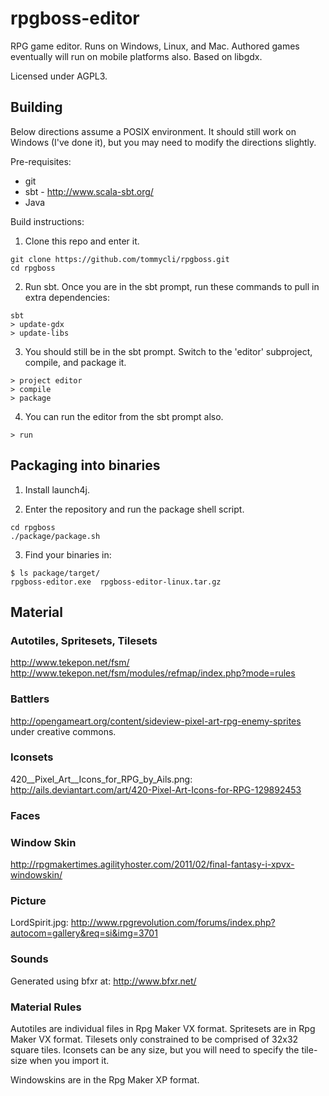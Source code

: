rpgboss-editor
==============

RPG game editor. Runs on Windows, Linux, and Mac. Authored games eventually will run on mobile platforms also. Based on libgdx.

Licensed under AGPL3.

Building
--------

Below directions assume a POSIX environment. It should still work on Windows (I've done it), but you may need to modify the directions slightly.

Pre-requisites:

+  git
+  sbt - http://www.scala-sbt.org/
+  Java

Build instructions:

1. Clone this repo and enter it.

```
git clone https://github.com/tommycli/rpgboss.git
cd rpgboss
```

2. Run sbt. Once you are in the sbt prompt, run these commands to pull in extra dependencies:

```
sbt
> update-gdx
> update-libs
```

3. You should still be in the sbt prompt. Switch to the 'editor' subproject, compile, and package it.

```
> project editor
> compile
> package
```

4. You can run the editor from the sbt prompt also.

```
> run
```

Packaging into binaries
-----------------------

1. Install launch4j.

2. Enter the repository and run the package shell script.

```
cd rpgboss
./package/package.sh
```

3. Find your binaries in:

```
$ ls package/target/
rpgboss-editor.exe  rpgboss-editor-linux.tar.gz
```

Material
--------

### Autotiles, Spritesets, Tilesets

http://www.tekepon.net/fsm/
http://www.tekepon.net/fsm/modules/refmap/index.php?mode=rules

### Battlers

http://opengameart.org/content/sideview-pixel-art-rpg-enemy-sprites under creative commons.

### Iconsets

420__Pixel_Art__Icons_for_RPG_by_Ails.png:
http://ails.deviantart.com/art/420-Pixel-Art-Icons-for-RPG-129892453

### Faces

### Window Skin

http://rpgmakertimes.agilityhoster.com/2011/02/final-fantasy-i-xpvx-windowskin/

### Picture

LordSpirit.jpg:
http://www.rpgrevolution.com/forums/index.php?autocom=gallery&req=si&img=3701

### Sounds

Generated using bfxr at:
http://www.bfxr.net/

### Material Rules

Autotiles are individual files in Rpg Maker VX format.
Spritesets are in Rpg Maker VX format.
Tilesets only constrained to be comprised of 32x32 square tiles.
Iconsets can be any size, but you will need to specify the tile-size when you import it.

Windowskins are in the Rpg Maker XP format.

